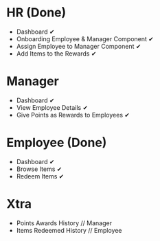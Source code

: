 # HR (Done)
- Dashboard ✔
- Onboarding Employee & Manager Component ✔
- Assign Employee to Manager Component ✔
- Add Items to the Rewards ✔

# Manager
- Dashboard ✔
- View Employee Details ✔
- Give Points as Rewards to Employees ✔

# Employee (Done)
- Dashboard ✔
- Browse Items ✔
- Redeem Items ✔

# Xtra
- Points Awards History // Manager
- Items Redeemed History // Employee